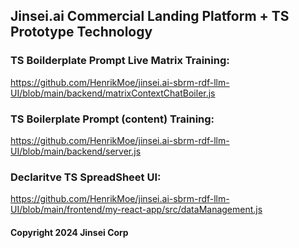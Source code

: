## Jinsei.ai Commercial Landing Platform + TS Prototype Technology

### TS Boilderplate Prompt Live Matrix Training: 
https://github.com/HenrikMoe/jinsei.ai-sbrm-rdf-llm-UI/blob/main/backend/matrixContextChatBoiler.js

### TS Boilerplate Prompt (content) Training: 
https://github.com/HenrikMoe/jinsei.ai-sbrm-rdf-llm-UI/blob/main/backend/server.js

### Declaritve TS SpreadSheet UI: 
https://github.com/HenrikMoe/jinsei.ai-sbrm-rdf-llm-UI/blob/main/frontend/my-react-app/src/dataManagement.js

#### Copyright 2024 Jinsei Corp
 
